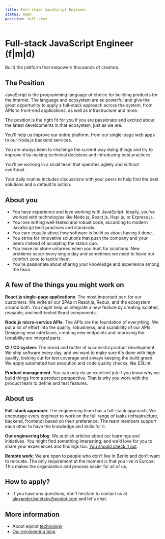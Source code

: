 ```yaml
---
title: Full-stack JavaScript Engineer
status: open
position: full-time
---
```


# Full-stack JavaScript Engineer (f|m|d)

Build the platform that empowers thousands of creators.

## The Position

JavaScript is the programming language of choice for building products for the internet. The language and ecosystem are so powerful and give the great opportunity to apply a full-stack approach across the system, from APIs to front-end applications, as well as infrastructure and more.

The position is the right fit for you if you are passionate and excited about the latest developments in that ecosystem, just as we are.

You'll help us improve our entire platform, from our single-page web apps to our Node.js backend services.

You are always keen to challenge the current way doing things and try to improve it by making technical decisions and introducing best practices.

You'll be working in a small team that operates agilely and without overhead.

Your daily routine includes discussions with your peers to help find the best solutions and a default to action.

## About you

- You have experience and love working with JavaScript. Ideally, you've worked with technologies like Node.js, React.js, Hapi.js, or Express.js.
- You love writing well-tested and robust code, according to modern JavaScript best practices and standards.
- You care equally about _how_ software is build as about having it done.
- You strive for innovative solutions that push the company and your peers instead of accepting the status quo.
- You leave no stone unturned when you hunt for solutions. New problems occur every single day and sometimes we need to leave our comfort zone to tackle them.
- You're passionate about sharing your knowledge and experience among the team.

## A few of the things you might work on

**React.js single-page applications**: The most important part for our customers. We write all our SPAs in React.js, Redux, and the ecosystem around both. You might help us integrate a new feature by creating isolated, reusable, and well-tested React components.

**Node.js micro-service APIs**: The APIs are the foundation of everything. We put a lot of effort into the quality, robustness, and scalability of our APIs. Designing new interfaces, creating new endpoints and improving the testability are integral parts.

**CI / CD system**: The bread and butter of successful product development. We ship software every day, and we want to make sure it's done with high quality, looking out for test coverage and always keeping the build green. We apply automated test execution and code quality checks, like ESLint.

**Product management**: You can only do an excellent job if you know why we build things from a product perspective. That is why you work with the product team to define and test features.

## About us

**Full-stack approach**: The engineering team has a full-stack approach. We encourage every engineer to work on the full range of tasks (infrastructure, backend, frontend) based on their preference. The team members support each other to have the knowledge and skills for it.

**Our engineering blog**: We publish articles about our learnings and initiatives. You might find something interesting, and we'd love for you to share your experiences and findings too. [You should check it out](https://eqolot.com/technologie/blog/).

**Remote work**: We are open to people who don't live in Berlin and don't want to relocate. The only requirement at the moment is that you live in Europe. This makes the organization and process easier for all of us.

## How to apply?

- If you have any questions, don't hesitate to contact us at alexander.beletsky@eqolot.com and let's chat.

## More information

- About eqolot [technology](https://eqolot.com/eqolot/)
- [Our engineering blog](https://eqolot.com/technologie/blog)
